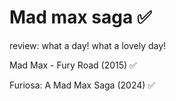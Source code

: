 # Mad max saga ✅

review: what a day! what a lovely day!

Mad Max - Fury Road (2015) ✅

Furiosa: A Mad Max Saga (2024) ✅